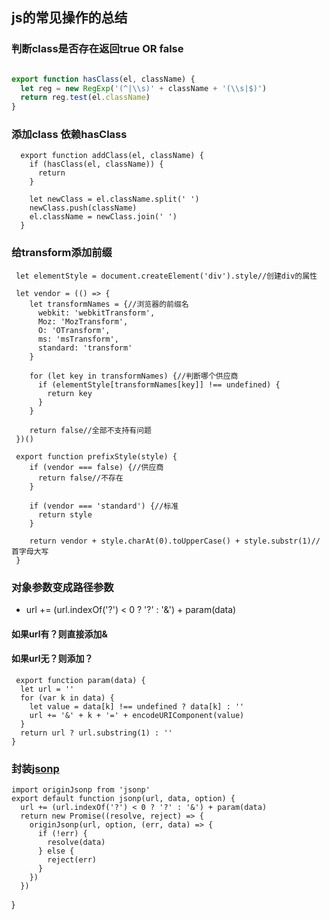 ## js的常见操作的总结
### 判断class是否存在**返回true OR false**
``` js

export function hasClass(el, className) {
  let reg = new RegExp('(^|\\s)' + className + '(\\s|$)')
  return reg.test(el.className)
}
```
### 添加class **依赖hasClass**
```
  export function addClass(el, className) {
    if (hasClass(el, className)) {
      return
    }

    let newClass = el.className.split(' ')
    newClass.push(className)
    el.className = newClass.join(' ')
  }
```
### 给transform添加前缀
```
 let elementStyle = document.createElement('div').style//创建div的属性

 let vendor = (() => {
    let transformNames = {//浏览器的前缀名
      webkit: 'webkitTransform',
      Moz: 'MozTransform',
      O: 'OTransform',
      ms: 'msTransform',
      standard: 'transform'
    }

    for (let key in transformNames) {//判断哪个供应商
      if (elementStyle[transformNames[key]] !== undefined) {
        return key
      }
    }

    return false//全部不支持有问题
 })()

 export function prefixStyle(style) {
    if (vendor === false) {//供应商
      return false//不存在
    }

    if (vendor === 'standard') {//标准
      return style
    }

    return vendor + style.charAt(0).toUpperCase() + style.substr(1)//首字母大写
 }
```
### 对象参数变成路径参数 
* url += (url.indexOf('?') < 0 ? '?' : '&') + param(data) 
#### **如果url有？则直接添加&**</br>
#### **如果url无？则添加？**
```
 export function param(data) {
  let url = ''
  for (var k in data) {
    let value = data[k] !== undefined ? data[k] : ''
    url += '&' + k + '=' + encodeURIComponent(value)
  }
  return url ? url.substring(1) : ''
}
```
### 封装[jsonp](https://www.npmjs.com/package/node-jsonp)
```
import originJsonp from 'jsonp'
export default function jsonp(url, data, option) {
  url += (url.indexOf('?') < 0 ? '?' : '&') + param(data)
  return new Promise((resolve, reject) => {
    originJsonp(url, option, (err, data) => {
      if (!err) {
        resolve(data)
      } else {
        reject(err)
      }
    })
  })
```
}
